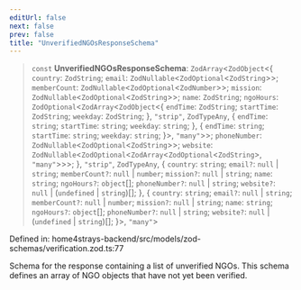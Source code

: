 ```yaml
---
editUrl: false
next: false
prev: false
title: "UnverifiedNGOsResponseSchema"
---
```


> `const` **UnverifiedNGOsResponseSchema**: `ZodArray`\<`ZodObject`\<\{ `country`: `ZodString`; `email`: `ZodNullable`\<`ZodOptional`\<`ZodString`\>\>; `memberCount`: `ZodNullable`\<`ZodOptional`\<`ZodNumber`\>\>; `mission`: `ZodNullable`\<`ZodOptional`\<`ZodString`\>\>; `name`: `ZodString`; `ngoHours`: `ZodOptional`\<`ZodArray`\<`ZodObject`\<\{ `endTime`: `ZodString`; `startTime`: `ZodString`; `weekday`: `ZodString`; \}, `"strip"`, `ZodTypeAny`, \{ `endTime`: `string`; `startTime`: `string`; `weekday`: `string`; \}, \{ `endTime`: `string`; `startTime`: `string`; `weekday`: `string`; \}\>, `"many"`\>\>; `phoneNumber`: `ZodNullable`\<`ZodOptional`\<`ZodString`\>\>; `website`: `ZodNullable`\<`ZodOptional`\<`ZodArray`\<`ZodOptional`\<`ZodString`\>, `"many"`\>\>\>; \}, `"strip"`, `ZodTypeAny`, \{ `country`: `string`; `email?`: `null` \| `string`; `memberCount?`: `null` \| `number`; `mission?`: `null` \| `string`; `name`: `string`; `ngoHours?`: `object`[]; `phoneNumber?`: `null` \| `string`; `website?`: `null` \| (`undefined` \| `string`)[]; \}, \{ `country`: `string`; `email?`: `null` \| `string`; `memberCount?`: `null` \| `number`; `mission?`: `null` \| `string`; `name`: `string`; `ngoHours?`: `object`[]; `phoneNumber?`: `null` \| `string`; `website?`: `null` \| (`undefined` \| `string`)[]; \}\>, `"many"`\>

Defined in: home4strays-backend/src/models/zod-schemas/verification.zod.ts:77

Schema for the response containing a list of unverified NGOs.
This schema defines an array of NGO objects that have not yet been verified.
